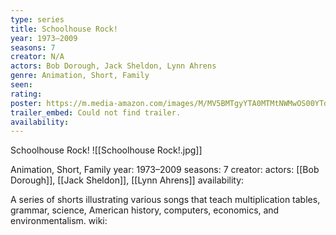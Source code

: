 ```yaml
---
type: series
title: Schoolhouse Rock!
year: 1973–2009
seasons: 7
creator: N/A
actors: Bob Dorough, Jack Sheldon, Lynn Ahrens
genre: Animation, Short, Family
seen:
rating: 
poster: https://m.media-amazon.com/images/M/MV5BMTgyYTA0MTMtNWMwOS00YTdhLTg0NGMtOWJhMTNkMjQxZDUwXkEyXkFqcGdeQXVyNTAyODkwOQ@@._V1_SX300.jpg
trailer_embed: Could not find trailer.
availability:
---
```

Schoolhouse Rock!
![[Schoolhouse Rock!.jpg]]

Animation, Short, Family
year: 1973–2009
seasons: 7
creator: 
actors: [[Bob Dorough]], [[Jack Sheldon]], [[Lynn Ahrens]]
availability:

A series of shorts illustrating various songs that teach multiplication tables, grammar, science, American history, computers, economics, and environmentalism.
wiki: 


